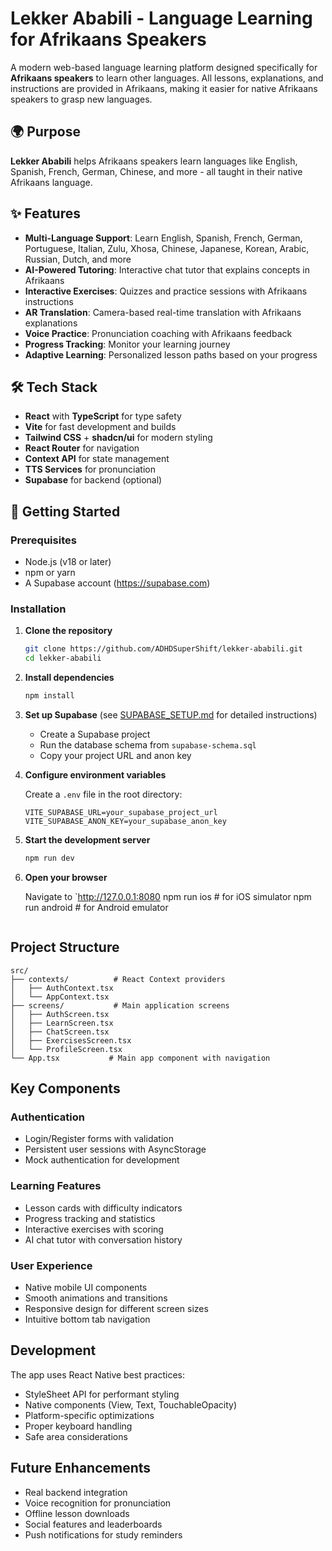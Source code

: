 # Lekker Ababili - Language Learning for Afrikaans Speakers

A modern web-based language learning platform designed specifically for **Afrikaans speakers** to learn other languages. All lessons, explanations, and instructions are provided in Afrikaans, making it easier for native Afrikaans speakers to grasp new languages.

## 🌍 Purpose

**Lekker Ababili** helps Afrikaans speakers learn languages like English, Spanish, French, German, Chinese, and more - all taught in their native Afrikaans language.

## ✨ Features

- **Multi-Language Support**: Learn English, Spanish, French, German, Portuguese, Italian, Zulu, Xhosa, Chinese, Japanese, Korean, Arabic, Russian, Dutch, and more
- **AI-Powered Tutoring**: Interactive chat tutor that explains concepts in Afrikaans
- **Interactive Exercises**: Quizzes and practice sessions with Afrikaans instructions
- **AR Translation**: Camera-based real-time translation with Afrikaans explanations
- **Voice Practice**: Pronunciation coaching with Afrikaans feedback
- **Progress Tracking**: Monitor your learning journey
- **Adaptive Learning**: Personalized lesson paths based on your progress

## 🛠 Tech Stack

- **React** with **TypeScript** for type safety
- **Vite** for fast development and builds
- **Tailwind CSS** + **shadcn/ui** for modern styling
- **React Router** for navigation
- **Context API** for state management
- **TTS Services** for pronunciation
- **Supabase** for backend (optional)

## 🚀 Getting Started

### Prerequisites

- Node.js (v18 or later)
- npm or yarn
- A Supabase account (https://supabase.com)

### Installation

1. **Clone the repository**
   ```bash
   git clone https://github.com/ADHDSuperShift/lekker-ababili.git
   cd lekker-ababili
   ```

2. **Install dependencies**
   ```bash
   npm install
   ```

3. **Set up Supabase** (see [SUPABASE_SETUP.md](./SUPABASE_SETUP.md) for detailed instructions)
   - Create a Supabase project
   - Run the database schema from `supabase-schema.sql`
   - Copy your project URL and anon key

4. **Configure environment variables**
   
   Create a `.env` file in the root directory:
   ```env
   VITE_SUPABASE_URL=your_supabase_project_url
   VITE_SUPABASE_ANON_KEY=your_supabase_anon_key
   ```

5. **Start the development server**
   ```bash
   npm run dev
   ```

6. **Open your browser**
   
   Navigate to `http://127.0.0.1:8080
   npm run ios    # for iOS simulator
   npm run android # for Android emulator
   ```

## Project Structure

```
src/
├── contexts/          # React Context providers
│   ├── AuthContext.tsx
│   └── AppContext.tsx
├── screens/           # Main application screens
│   ├── AuthScreen.tsx
│   ├── LearnScreen.tsx
│   ├── ChatScreen.tsx
│   ├── ExercisesScreen.tsx
│   └── ProfileScreen.tsx
└── App.tsx           # Main app component with navigation
```

## Key Components

### Authentication
- Login/Register forms with validation
- Persistent user sessions with AsyncStorage
- Mock authentication for development

### Learning Features
- Lesson cards with difficulty indicators
- Progress tracking and statistics
- Interactive exercises with scoring
- AI chat tutor with conversation history

### User Experience
- Native mobile UI components
- Smooth animations and transitions
- Responsive design for different screen sizes
- Intuitive bottom tab navigation

## Development

The app uses React Native best practices:
- StyleSheet API for performant styling
- Native components (View, Text, TouchableOpacity)
- Platform-specific optimizations
- Proper keyboard handling
- Safe area considerations

## Future Enhancements

- Real backend integration
- Voice recognition for pronunciation
- Offline lesson downloads
- Social features and leaderboards
- Push notifications for study reminders